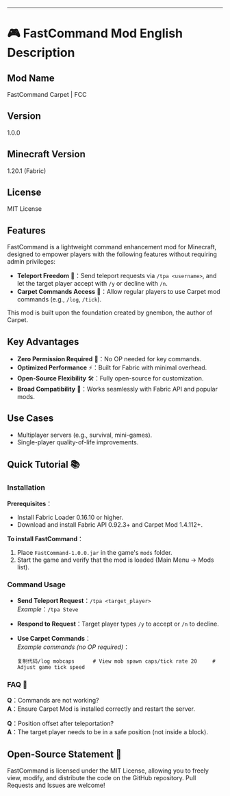 

---

# 🎮 FastCommand Mod English Description

## Mod Name

FastCommand Carpet | FCC

## Version

1.0.0

## Minecraft Version

1.20.1 (Fabric)

## License

MIT License

## Features

FastCommand is a lightweight command enhancement mod for Minecraft, designed to empower players with the following features without requiring admin privileges:

- **Teleport Freedom** 🚀：Send teleport requests via `/tpa <username>`, and let the target player accept with `/y` or decline with `/n`.
- **Carpet Commands Access** 🔧：Allow regular players to use Carpet mod commands (e.g., `/log`, `/tick`).

This mod is built upon the foundation created by gnembon, the author of Carpet.

## Key Advantages

- **Zero Permission Required** 🚀：No OP needed for key commands.
- **Optimized Performance** ⚡：Built for Fabric with minimal overhead.
- **Open-Source Flexibility** 🛠️：Fully open-source for customization.
- **Broad Compatibility** 🧩：Works seamlessly with Fabric API and popular mods.

## Use Cases

- Multiplayer servers (e.g., survival, mini-games).
- Single-player quality-of-life improvements.

## Quick Tutorial 📚

### Installation

**Prerequisites**：

- Install Fabric Loader 0.16.10 or higher.
- Download and install Fabric API 0.92.3+ and Carpet Mod 1.4.112+.

**To install FastCommand**：

1. Place `FastCommand-1.0.0.jar` in the game's `mods` folder.
2. Start the game and verify that the mod is loaded (Main Menu → Mods list).

### Command Usage

- **Send Teleport Request**：`/tpa <target_player>`  
    _Example_：`/tpa Steve`
- **Respond to Request**：Target player types `/y` to accept or `/n` to decline.
- **Use Carpet Commands**：  
    _Example commands (no OP required)_：
    
    ```
    复制代码/log mobcaps      # View mob spawn caps/tick rate 20     # Adjust game tick speed
    ```
    

### FAQ 🤔

**Q**：Commands are not working?  
**A**：Ensure Carpet Mod is installed correctly and restart the server.

**Q**：Position offset after teleportation?  
**A**：The target player needs to be in a safe position (not inside a block).

## Open-Source Statement 📜

FastCommand is licensed under the MIT License, allowing you to freely view, modify, and distribute the code on the GitHub repository. Pull Requests and Issues are welcome!
